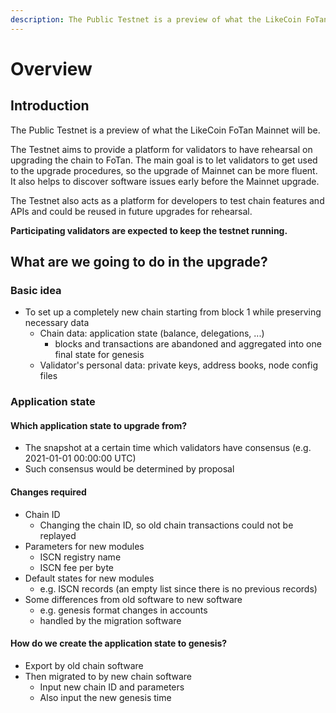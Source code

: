 ```yaml
---
description: The Public Testnet is a preview of what the LikeCoin FoTan Mainnet will be.
---
```


# Overview

## Introduction

The Public Testnet is a preview of what the LikeCoin FoTan Mainnet will be.

The Testnet aims to provide a platform for validators to have rehearsal on upgrading the chain to FoTan. The main goal is to let validators to get used to the upgrade procedures, so the upgrade of Mainnet can be more fluent. It also helps to discover software issues early before the Mainnet upgrade.

The Testnet also acts as a platform for developers to test chain features and APIs and could be reused in future upgrades for rehearsal. 

**Participating validators are expected to keep the testnet running.**

## What are we going to do in the upgrade?

### Basic idea

* To set up a completely new chain starting from block 1 while preserving necessary data
  * Chain data: application state \(balance, delegations, ...\)
    * blocks and transactions are abandoned and aggregated into one final state for genesis
  * Validator's personal data: private keys, address books, node config files

### Application state

#### Which application state to upgrade from?

* The snapshot at a certain time which validators have consensus \(e.g. 2021-01-01 00:00:00 UTC\)
* Such consensus would be determined by proposal

#### Changes required

* Chain ID
  * Changing the chain ID, so old chain transactions could not be replayed
* Parameters for new modules
  * ISCN registry name
  * ISCN fee per byte
* Default states for new modules
  * e.g. ISCN records \(an empty list since there is no previous records\)
* Some differences from old software to new software
  * e.g. genesis format changes in accounts
  * handled by the migration software

#### How do we create the application state to genesis?

* Export by old chain software
* Then migrated to by new chain software
  * Input new chain ID and parameters
  * Also input the new genesis time

